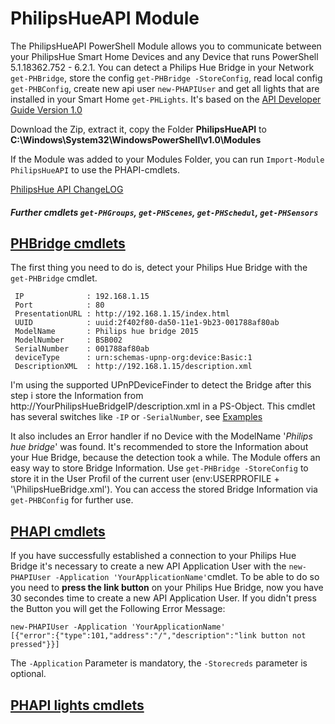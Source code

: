 # PhilipsHueAPI Module
The PhilipsHueAPI PowerShell Module allows you to communicate between your PhilipsHue Smart Home Devices and any Device that runs PowerShell 5.1.18362.752 - 6.2.1. You can detect a Philips Hue Bridge in your Network `get-PHBridge`, store the config `get-PHBridge -StoreConfig`, read local config `get-PHBConfig`, create new api user `new-PHAPIUser` and get all lights that are installed in your Smart Home `get-PHLights`. It's based on the [API Developer Guide Version 1.0](https://developers.meethue.com/)

Download the Zip, extract it, copy the Folder **PhilipsHueAPI** to **C:\Windows\System32\WindowsPowerShell\v1.0\Modules**

If the Module was added to your Modules Folder, you can run `Import-Module PhilipsHueAPI` to use the PHAPI-cmdlets.

[PhilipsHue API ChangeLOG](https://developers.meethue.com/develop/hue-api/api-documentation-changelog/)

##### Further cmdlets  `get-PHGroups`, `get-PHScenes`, `get-PHSchedul`, `get-PHSensors`

## [PHBridge cmdlets](https://github.com/andiecodes/PhilipsHuePSModule/tree/master/PHBridge_config_cmdlets)

The first thing you need to do is, detect your Philips Hue Bridge with the `get-PHBridge` cmdlet.
```pwsh
 IP              : 192.168.1.15
 Port            : 80
 PresentationURL : http://192.168.1.15/index.html
 UUID            : uuid:2f402f80-da50-11e1-9b23-001788af80ab
 ModelName       : Philips hue bridge 2015
 ModelNumber     : BSB002
 SerialNumber    : 001788af80ab
 deviceType      : urn:schemas-upnp-org:device:Basic:1
 DescriptionXML  : http://192.168.1.15/description.xml
```
I'm using the supported UPnPDeviceFinder to detect the Bridge after this step i store the Information from http://YourPhilipsHueBridgeIP/description.xml
in a PS-Object. This cmdlet has several switches like `-IP` or `-SerialNumber`, see [Examples](https://github.com/andiecodes/PhilipsHuePSModule/blob/master/PHBridge_config_cmdlets/get-PHBridge.ps1)

It also includes an Error handler if no Device with the ModelName '*Philips hue bridge*' was found.
It's recommended to store the Information about your Hue Bridge, because the detection took a while.
The Module offers an easy way to store Bridge Information. Use `get-PHBridge -StoreConfig` to store it in the User Profil of the current user $($env:USERPROFILE + '\PhilipsHueBridge.xml').
You can access the stored Bridge Information via `get-PHBConfig` for further use.

## [PHAPI cmdlets](https://github.com/andiecodes/PhilipsHuePSModule/tree/master/PHAPI_config_cmdlets)

If you have successfully established a connection to your Philips Hue Bridge it's necessary to create a new API Application User with the `new-PHAPIUser -Application 'YourApplicationName'`cmdlet. To be able to do so you need to **press the link button** on your Philips Hue Bridge, now you have 30 secondes time to create a new API Application User. If you didn't press the Button you will get the Following Error Message: 

```pwsh
new-PHAPIUser -Application 'YourApplicationName'
[{"error":{"type":101,"address":"/","description":"link button not pressed"}}]
```

The `-Application` Parameter is mandatory, the `-Storecreds` parameter is optional. 

## [PHAPI lights cmdlets](https://github.com/andiecodes/PhilipsHuePSModule/tree/master/PHAPI_lights_cmdlets)







